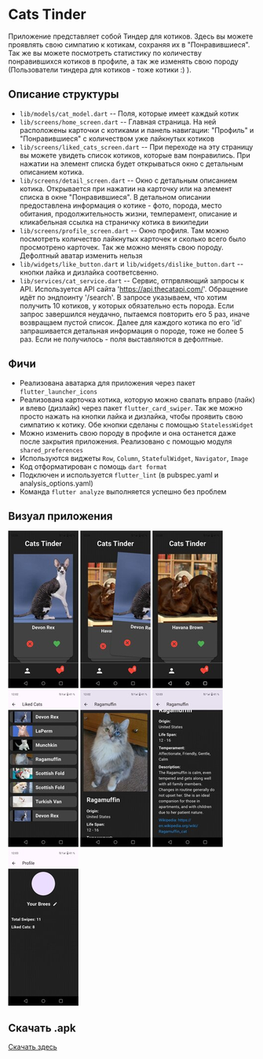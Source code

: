 # Cats Tinder

Приложение представляет собой Тиндер для котиков.
Здесь вы можете проявлять свою симпатию к котикам, сохраняя их в "Понравившиеся".
Так же вы можете посмотреть статистику по количеству понравившихся котиков в профиле, а так же
изменять свою породу (Пользователи тиндера для котиков - тоже котики :) ).

## Описание структуры

- `lib/models/cat_model.dart` -- Поля, которые имеет каждый котик
- `lib/screens/home_screen.dart` -- Главная страница. На ней расположены карточки с котиками и панель навигации: "Профиль" и "Понравившиеся" с количеством уже лайкнутых котиков
- `lib/screens/liked_cats_screen.dart` -- При переходе на эту страницу вы можете увидеть список котиков, которые вам понравились. При нажатии на элемент списка будет открываться окно с детальным описанием котика.
- `lib/screens/detail_screen.dart` -- Окно с детальным описанием котика. Открывается при нажатии на карточку или на элемент списка в окне "Понравившиеся". В детальном описании предоставлена информация о котике - фото, порода, место обитания, продолжительность жизни, темперамент, описание и кликабельная ссылка на страничку котика в википедии
- `lib/screens/profile_screen.dart` -- Окно профиля. Там можно посмотреть количество лайкнутых карточек и сколько всего было просмотрено карточек. Так же можно менять свою породу. Дефолтный аватар изменить нельзя
- `lib/widgets/like_button.dart` и `lib/widgets/dislike_button.dart` -- кнопки лайка и дизлайка соответсвенно. 
- `lib/services/cat_service.dart` -- Сервис, отпрвляющий запросы к API. Используется API сайта 'https://api.thecatapi.com/'. Обращение идёт по эндпоинту '/search'. В запросе указываем, что хотим получить 10 котиков, у которых обязательно есть порода. Если запрос завершился неудачно, пытаемся повторить его 5 раз, иначе возвращаем пустой список. Далее для каждого котика по его 'id' запрашивается детальная информация о породе, тоже не более 5 раз. Если не получилось - поля выставляются в дефолтные.  

## Фичи
- Реализована аватарка для приложения через пакет `flutter_launcher_icons`
- Реализована карточка котика, которую можно свапать вправо (лайк) и влево (дизлайк) через пакет `flutter_card_swiper`. Так же можно просто нажать на кнопки лайка и дизлайка, чтобы проявить свою симпатию к котику. Обе кнопки сделаны с помощью `StatelessWidget`
- Можно изменить свою породу в профиле и она останется даже после закрытия приложения. Реализовано с помощью модуля `shared_preferences`
- Используются виджеты `Row`, `Column`, `StatefulWidget`, `Navigator`, `Image`
- Код отформатирован с помощь `dart format`
- Подключен и используется `flutter_lint` (в pubspec.yaml и analysis_options.yaml)
- Команда `flutter analyze` выполняется успешно без проблем

## Визуал приложения
![main](./examples_inerface/main.jpg)
![swipe](./examples_inerface/swipe.jpg)
![likes_count](./examples_inerface/likes_count.jpg)
![liked](./examples_inerface/liked.jpg)
![detail1](./examples_inerface/detail1.jpg)
![detail2](./examples_inerface/detail2.jpg)
![profile](./examples_inerface/profile.jpg)

## Скачать .apk
[Скачать здесь](https://disk.yandex.ru/d/yyIkJKR0Y0Djig)